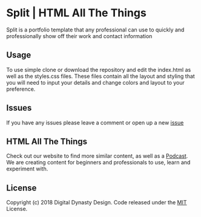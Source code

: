 # Split | HTML All The Things

Split is a portfolio template that any professional can use to quickly and professionally show off their work and contact information

## Usage

To use simple clone or download the repository and edit the index.html as well as the styles.css files. These files contain all the layout and styling that you will need to input your details and change colors and layout to your preference.

## Issues

If you have any issues please leave a comment or open up a new [issue](https://github.com/digitaldynastydesign/hatt-split-template/issues)

## HTML All The Things

Check out our website to find more similar content, as well as a [Podcast](https://podcast.htmlallthethings.com/e/pathways-foundations/). We are creating content for beginners and professionals to use, learn and experiment with.

## License

Copyright (c) 2018 Digital Dynasty Design. Code released under the [MIT](https://github.com/digitaldynastydesign/hatt-split-template/blob/master/LICENSE) License.